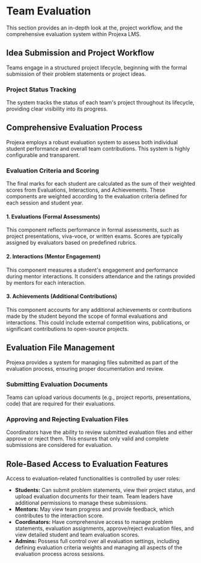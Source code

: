 # Team Evaluation

This section provides an in-depth look at the, project workflow, and the comprehensive evaluation system within Projexa LMS.

## Idea Submission and Project Workflow

Teams engage in a structured project lifecycle, beginning with the formal submission of their problem statements or project ideas.

### Project Status Tracking

The system tracks the status of each team's project throughout its lifecycle, providing clear visibility into its progress.

<!-- ![Project Status Display (Team Dashboard)](assets/images/project_status_display.png) -->

## Comprehensive Evaluation Process

Projexa employs a robust evaluation system to assess both individual student performance and overall team contributions. This system is highly configurable and transparent.

### Evaluation Criteria and Scoring

The final marks for each student are calculated as the sum of their weighted scores from Evaluations, Interactions, and Achievements. These components are weighted according to the evaluation criteria defined for each session and student year.

#### 1. Evaluations (Formal Assessments)

This component reflects performance in formal assessments, such as project presentations, viva-voce, or written exams. Scores are typically assigned by evaluators based on predefined rubrics.

#### 2. Interactions (Mentor Engagement)

This component measures a student's engagement and performance during mentor interactions. It considers attendance and the ratings provided by mentors for each interaction.

#### 3. Achievements (Additional Contributions)

This component accounts for any additional achievements or contributions made by the student beyond the scope of formal evaluations and interactions. This could include external competition wins, publications, or significant contributions to open-source projects.

## Evaluation File Management

Projexa provides a system for managing files submitted as part of the evaluation process, ensuring proper documentation and review.

### Submitting Evaluation Documents

Teams can upload various documents (e.g., project reports, presentations, code) that are required for their evaluations.

<!-- ![Document Upload Interface (Student View)](assets/images/document_upload_interface.png) -->

### Approving and Rejecting Evaluation Files

Coordinators have the ability to review submitted evaluation files and either approve or reject them. This ensures that only valid and complete submissions are considered for evaluation.

<!-- ![Evaluation File Review (Coordinator View)](assets/images/coordinator_file_review.png)
*To get this screenshot: As a coordinator, navigate to the evaluation assignments or document review page (e.g., `/coordinator/dashboard` or a specific evaluation detail page). Capture the interface showing submitted files, with options to approve, reject, and provide reasons for rejection.* -->

## Role-Based Access to Evaluation Features

Access to evaluation-related functionalities is controlled by user roles:

*   **Students:** Can submit problem statements, view their project status, and upload evaluation documents for their team. Team leaders have additional permissions to manage these submissions.
*   **Mentors:** May view team progress and provide feedback, which contributes to the interaction score.
*   **Coordinators:** Have comprehensive access to manage problem statements, evaluation assignments, approve/reject evaluation files, and view detailed student and team evaluation scores.
*   **Admins:** Possess full control over all evaluation settings, including defining evaluation criteria weights and managing all aspects of the evaluation process across sessions.
